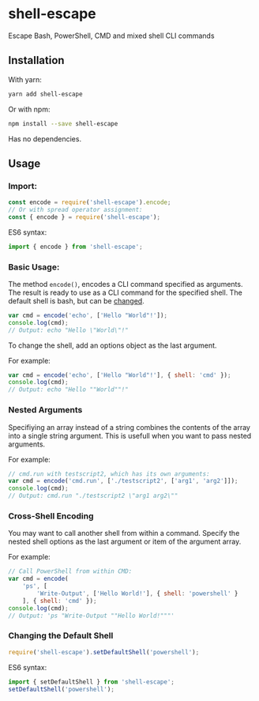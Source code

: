 # shell-escape
Escape Bash, PowerShell, CMD and mixed shell CLI commands

## Installation

With yarn:

```bash
yarn add shell-escape
```

Or with npm:

```bash
npm install --save shell-escape
```

Has no dependencies.

## Usage

### Import:

```javascript
const encode = require('shell-escape').encode;
// Or with spread operator assignment:
const { encode } = require('shell-escape');
```

ES6 syntax:

```javascript
import { encode } from 'shell-escape';
```

### Basic Usage:

The method `encode()`, encodes a CLI command specified as arguments.
The result is ready to use as a CLI command for the specified shell.
The default shell is bash, but can be [changed](#Changing-the-Default-Shell).

```javascript
var cmd = encode('echo', ['Hello "World"!']);
console.log(cmd);
// Output: echo "Hello \"World\"!"
```

To change the shell, add an options object as the last argument.

For example:

```javascript
var cmd = encode('echo', ['Hello "World"!'], { shell: 'cmd' });
console.log(cmd);
// Output: echo "Hello ""World""!"
```

### Nested Arguments

Specifiying an array instead of a string combines the
contents of the array into a single string argument.
This is usefull when you want to pass nested arguments.

For example:

```javascript
// cmd.run with testscript2, which has its own arguments:
var cmd = encode('cmd.run', ['./testscript2', ['arg1', 'arg2']]);
console.log(cmd);
// Output: cmd.run "./testscript2 \"arg1 arg2\""
```

### Cross-Shell Encoding

You may want to call another shell from within a command.
Specify the nested shell options as the last argument or
item of the argument array.

For example:

```javascript
// Call PowerShell from within CMD:
var cmd = encode(
    'ps', [
        'Write-Output', ['Hello World!'], { shell: 'powershell' }
    ], { shell: 'cmd' });
console.log(cmd);
// Output: 'ps "Write-Output ""Hello World!"""'
```

### Changing the Default Shell

```javascript
require('shell-escape').setDefaultShell('powershell');
```

ES6 syntax:

```javascript
import { setDefaultShell } from 'shell-escape';
setDefaultShell('powershell');
```
